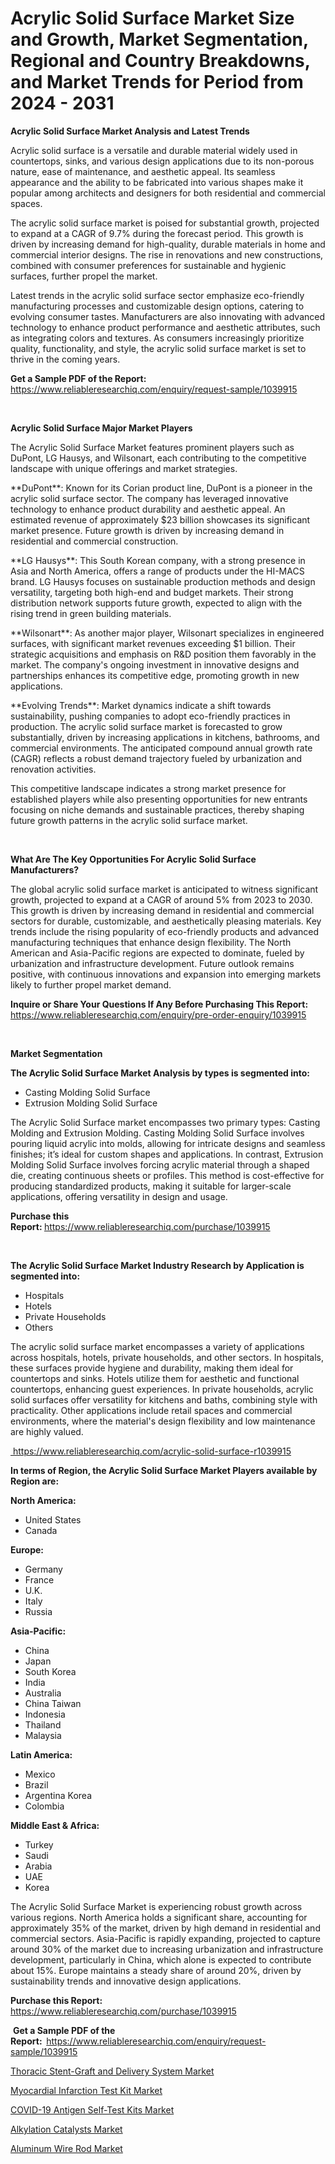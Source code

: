 <p><h1>Acrylic Solid Surface Market Size and Growth, Market Segmentation, Regional and Country Breakdowns, and Market Trends for Period from 2024 -  2031</h1></p><p><strong>Acrylic Solid Surface Market Analysis and Latest Trends</strong></p>
<p><p>Acrylic solid surface is a versatile and durable material widely used in countertops, sinks, and various design applications due to its non-porous nature, ease of maintenance, and aesthetic appeal. Its seamless appearance and the ability to be fabricated into various shapes make it popular among architects and designers for both residential and commercial spaces.</p><p>The acrylic solid surface market is poised for substantial growth, projected to expand at a CAGR of 9.7% during the forecast period. This growth is driven by increasing demand for high-quality, durable materials in home and commercial interior designs. The rise in renovations and new constructions, combined with consumer preferences for sustainable and hygienic surfaces, further propel the market. </p><p>Latest trends in the acrylic solid surface sector emphasize eco-friendly manufacturing processes and customizable design options, catering to evolving consumer tastes. Manufacturers are also innovating with advanced technology to enhance product performance and aesthetic attributes, such as integrating colors and textures. As consumers increasingly prioritize quality, functionality, and style, the acrylic solid surface market is set to thrive in the coming years.</p></p>
<p><strong>Get a Sample PDF of the Report:&nbsp;</strong> <a href="https://www.reliableresearchiq.com/enquiry/request-sample/1039915?utm_campaign=120&utm_medium=2&utm_source=Github&utm_content=ia&utm_term=08112024&utm_id=acrylic-solid-surface">https://www.reliableresearchiq.com/enquiry/request-sample/1039915</a></p>
<p>&nbsp;</p>
<p><strong>Acrylic Solid Surface Major Market Players</strong></p>
<p><p>The Acrylic Solid Surface Market features prominent players such as DuPont, LG Hausys, and Wilsonart, each contributing to the competitive landscape with unique offerings and market strategies. </p><p>**DuPont**: Known for its Corian product line, DuPont is a pioneer in the acrylic solid surface sector. The company has leveraged innovative technology to enhance product durability and aesthetic appeal. An estimated revenue of approximately $23 billion showcases its significant market presence. Future growth is driven by increasing demand in residential and commercial construction.</p><p>**LG Hausys**: This South Korean company, with a strong presence in Asia and North America, offers a range of products under the HI-MACS brand. LG Hausys focuses on sustainable production methods and design versatility, targeting both high-end and budget markets. Their strong distribution network supports future growth, expected to align with the rising trend in green building materials.</p><p>**Wilsonart**: As another major player, Wilsonart specializes in engineered surfaces, with significant market revenues exceeding $1 billion. Their strategic acquisitions and emphasis on R&D position them favorably in the market. The company's ongoing investment in innovative designs and partnerships enhances its competitive edge, promoting growth in new applications.</p><p>**Evolving Trends**: Market dynamics indicate a shift towards sustainability, pushing companies to adopt eco-friendly practices in production. The acrylic solid surface market is forecasted to grow substantially, driven by increasing applications in kitchens, bathrooms, and commercial environments. The anticipated compound annual growth rate (CAGR) reflects a robust demand trajectory fueled by urbanization and renovation activities.</p><p>This competitive landscape indicates a strong market presence for established players while also presenting opportunities for new entrants focusing on niche demands and sustainable practices, thereby shaping future growth patterns in the acrylic solid surface market.</p></p>
<p>&nbsp;</p>
<p><strong>What Are The Key Opportunities For Acrylic Solid Surface Manufacturers?</strong></p>
<p><p>The global acrylic solid surface market is anticipated to witness significant growth, projected to expand at a CAGR of around 5% from 2023 to 2030. This growth is driven by increasing demand in residential and commercial sectors for durable, customizable, and aesthetically pleasing materials. Key trends include the rising popularity of eco-friendly products and advanced manufacturing techniques that enhance design flexibility. The North American and Asia-Pacific regions are expected to dominate, fueled by urbanization and infrastructure development. Future outlook remains positive, with continuous innovations and expansion into emerging markets likely to further propel market demand.</p></p>
<p><strong>Inquire or Share Your Questions If Any Before Purchasing This Report:</strong> <a href="https://www.reliableresearchiq.com/enquiry/pre-order-enquiry/1039915?utm_campaign=120&utm_medium=2&utm_source=Github&utm_content=ia&utm_term=08112024&utm_id=acrylic-solid-surface">https://www.reliableresearchiq.com/enquiry/pre-order-enquiry/1039915</a></p>
<p>&nbsp;</p>
<p><strong>Market Segmentation</strong></p>
<p><strong>The Acrylic Solid Surface Market Analysis by types is segmented into:</strong></p>
<p><ul><li>Casting Molding Solid Surface</li><li>Extrusion Molding Solid Surface</li></ul></p>
<p><p>The Acrylic Solid Surface market encompasses two primary types: Casting Molding and Extrusion Molding. Casting Molding Solid Surface involves pouring liquid acrylic into molds, allowing for intricate designs and seamless finishes; it’s ideal for custom shapes and applications. In contrast, Extrusion Molding Solid Surface involves forcing acrylic material through a shaped die, creating continuous sheets or profiles. This method is cost-effective for producing standardized products, making it suitable for larger-scale applications, offering versatility in design and usage.</p></p>
<p><strong>Purchase this Report:&nbsp;</strong><a href="https://www.reliableresearchiq.com/purchase/1039915?utm_campaign=120&utm_medium=2&utm_source=Github&utm_content=ia&utm_term=08112024&utm_id=acrylic-solid-surface">https://www.reliableresearchiq.com/purchase/1039915</a></p>
<p>&nbsp;</p>
<p><strong>The Acrylic Solid Surface Market Industry Research by Application is segmented into:</strong></p>
<p><ul><li>Hospitals</li><li>Hotels</li><li>Private Households</li><li>Others</li></ul></p>
<p><p>The acrylic solid surface market encompasses a variety of applications across hospitals, hotels, private households, and other sectors. In hospitals, these surfaces provide hygiene and durability, making them ideal for countertops and sinks. Hotels utilize them for aesthetic and functional countertops, enhancing guest experiences. In private households, acrylic solid surfaces offer versatility for kitchens and baths, combining style with practicality. Other applications include retail spaces and commercial environments, where the material's design flexibility and low maintenance are highly valued.</p></p>
<p><a href="https://www.reliableresearchiq.com/acrylic-solid-surface-r1039915?utm_campaign=120&utm_medium=2&utm_source=Github&utm_content=ia&utm_term=08112024&utm_id=acrylic-solid-surface">&nbsp;https://www.reliableresearchiq.com/acrylic-solid-surface-r1039915</a></p>
<p><strong>In terms of Region, the Acrylic Solid Surface Market Players available by Region are:</strong></p>
<p>
    <p> <strong> North America: </strong>
        <ul>
            <li>United States</li>
            <li>Canada</li>
        </ul>
        </p> 
    <p> <strong> Europe: </strong>
        <ul>
            <li>Germany</li>
            <li>France</li>
            <li>U.K.</li>
            <li>Italy</li>
            <li>Russia</li>
        </ul>
        </p> 
    <p> <strong> Asia-Pacific: </strong>
        <ul>
            <li>China</li>
            <li>Japan</li>
            <li>South Korea</li>
            <li>India</li>
            <li>Australia</li>
            <li>China Taiwan</li>
            <li>Indonesia</li>
            <li>Thailand</li>
            <li>Malaysia</li>
        </ul>
        </p> 
    <p> <strong> Latin America: </strong>
        <ul>
            <li>Mexico</li>
            <li>Brazil</li>
            <li>Argentina Korea</li>
            <li>Colombia</li>
        </ul>
        </p> 
    <p> <strong> Middle East & Africa: </strong>
        <ul>
            <li>Turkey</li>
            <li>Saudi</li>
            <li>Arabia</li>
            <li>UAE</li>
            <li>Korea</li>
        </ul>
    </p>
    </p>
<p><p>The Acrylic Solid Surface Market is experiencing robust growth across various regions. North America holds a significant share, accounting for approximately 35% of the market, driven by high demand in residential and commercial sectors. Asia-Pacific is rapidly expanding, projected to capture around 30% of the market due to increasing urbanization and infrastructure development, particularly in China, which alone is expected to contribute about 15%. Europe maintains a steady share of around 20%, driven by sustainability trends and innovative design applications.</p></p>
<p><strong>Purchase this Report: </strong><a href="https://www.reliableresearchiq.com/purchase/1039915?utm_campaign=120&utm_medium=2&utm_source=Github&utm_content=ia&utm_term=08112024&utm_id=acrylic-solid-surface">https://www.reliableresearchiq.com/purchase/1039915</a></p>
<p>&nbsp;<strong>Get a Sample PDF of the Report:&nbsp;&nbsp;</strong><a href="https://www.reliableresearchiq.com/enquiry/request-sample/1039915?utm_campaign=120&utm_medium=2&utm_source=Github&utm_content=ia&utm_term=08112024&utm_id=acrylic-solid-surface">https://www.reliableresearchiq.com/enquiry/request-sample/1039915</a></p>
<p><strong></strong></p>
<p><p><a href="https://issuu.com/reportprime-2/docs/thoracic-stent-graft-and-delivery-s_9272e1d78baaa7?utm_campaign=120&utm_medium=2&utm_source=Github&utm_content=ia&utm_term=08112024&utm_id=acrylic-solid-surface">Thoracic Stent-Graft and Delivery System Market</a></p><p><a href="https://issuu.com/reportprime-2/docs/myocardial-infarction-test-kit-mark_9833c6cdd801c6?utm_campaign=120&utm_medium=2&utm_source=Github&utm_content=ia&utm_term=08112024&utm_id=acrylic-solid-surface">Myocardial Infarction Test Kit Market</a></p><p><a href="https://issuu.com/reportprime-2/docs/covid-19-antigen-self-test-kits-mar_ce69ecaf1e6878?utm_campaign=120&utm_medium=2&utm_source=Github&utm_content=ia&utm_term=08112024&utm_id=acrylic-solid-surface">COVID-19 Antigen Self-Test Kits Market</a></p><p><a href="https://github.com/tomasa8xtkvotaw/Market-Research-Report-List-1/blob/main/alkylation-catalysts-market.md?utm_campaign=120&utm_medium=2&utm_source=Github&utm_content=ia&utm_term=08112024&utm_id=acrylic-solid-surface">Alkylation Catalysts Market</a></p><p><a href="https://github.com/bramarquesw0f/Market-Research-Report-List-1/blob/main/aluminum-wire-rod-market.md?utm_campaign=120&utm_medium=2&utm_source=Github&utm_content=ia&utm_term=08112024&utm_id=acrylic-solid-surface">Aluminum Wire Rod Market</a></p></p>